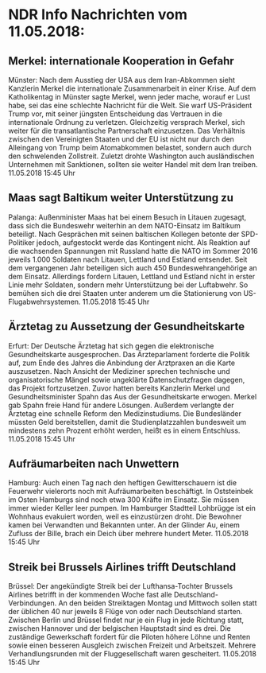 # NDR Info Nachrichten vom 11.05.2018:


## Merkel: internationale Kooperation in Gefahr
Münster: Nach dem Ausstieg der USA aus dem Iran-Abkommen sieht Kanzlerin Merkel die internationale Zusammenarbeit in einer Krise. Auf dem Katholikentag in Münster sagte Merkel, wenn jeder mache, worauf er Lust habe, sei das eine schlechte Nachricht für die Welt. Sie warf US-Präsident Trump vor, mit seiner jüngsten Entscheidung das Vertrauen in die internationale Ordnung zu verletzen. Gleichzeitig versprach Merkel, sich weiter für die transatlantische Partnerschaft einzusetzen. Das Verhältnis zwischen den Vereinigten Staaten und der EU ist nicht nur durch den Alleingang von Trump beim Atomabkommen belastet, sondern auch durch den schwelenden Zollstreit. Zuletzt drohte Washington auch ausländischen Unternehmen mit Sanktionen, sollten sie weiter Handel mit dem Iran treiben. 11.05.2018 15:45 Uhr 

## Maas sagt Baltikum weiter Unterstützung zu
Palanga: Außenminister Maas hat bei einem Besuch in Litauen zugesagt, dass sich die Bundeswehr weiterhin an dem NATO-Einsatz im Baltikum beteiligt. Nach Gesprächen mit seinen baltischen Kollegen betonte der SPD-Politiker jedoch, aufgestockt werde das Kontingent nicht. Als Reaktion auf die wachsenden Spannungen mit Russland hatte die NATO im Sommer 2016 jeweils 1.000 Soldaten nach Litauen, Lettland und Estland entsendet. Seit dem vergangenen Jahr beteiligen sich auch 450 Bundeswehrangehörige an dem Einsatz. Allerdings fordern Litauen, Lettland und Estland nicht in erster Linie mehr Soldaten, sondern mehr Unterstützung bei der Luftabwehr. So bemühen sich die drei Staaten unter anderem um die Stationierung von US-Flugabwehrsystemen. 11.05.2018 15:45 Uhr 

## Ärztetag zu Aussetzung der Gesundheitskarte
Erfurt: Der Deutsche Ärztetag hat sich gegen die elektronische Gesundheitskarte ausgesprochen. Das Ärzteparlament forderte die Politik auf, zum Ende des Jahres die Anbindung der Arztpraxen an die Karte auszusetzen. Nach Ansicht der Mediziner sprechen technische und organisatorische Mängel sowie ungeklärte Datenschutzfragen dagegen, das Projekt fortzusetzen. Zuvor hatten bereits Kanzlerin Merkel und Gesundheitsminister Spahn das Aus der Gesundheitskarte erwogen. Merkel gab Spahn freie Hand für andere Lösungen. Außerdem verlangte der Ärztetag eine schnelle Reform den Medizinstudiums. Die Bundesländer müssten Geld bereitstellen, damit die Studienplatzzahlen bundesweit um mindestens zehn Prozent erhöht werden, heißt es in einem Entschluss. 11.05.2018 15:45 Uhr 

## Aufräumarbeiten nach Unwettern
Hamburg: Auch einen Tag nach den heftigen Gewitterschauern ist die Feuerwehr vielerorts noch mit Aufräumarbeiten beschäftigt. In Oststeinbek im Osten Hamburgs sind noch etwa 300 Kräfte im Einsatz. Sie müssen immer wieder Keller leer pumpen. Im Hamburger Stadtteil Lohbrügge ist ein Wohnhaus evakuiert worden, weil es einzustürzen droht. Die Bewohner kamen bei Verwandten und Bekannten unter. An der Glinder Au, einem Zufluss der Bille, brach ein Deich über mehrere hundert Meter. 11.05.2018 15:45 Uhr 

## Streik bei Brussels Airlines trifft Deutschland
Brüssel: Der angekündigte Streik bei der Lufthansa-Tochter Brussels Airlines betrifft in der kommenden Woche fast alle Deutschland-Verbindungen. An den beiden Streiktagen Montag und Mittwoch sollen statt der üblichen 40 nur jeweils 8 Flüge von oder nach Deutschland starten. Zwischen Berlin und Brüssel findet nur je ein Flug in jede Richtung statt, zwischen Hannover und der belgischen Hauptstadt sind es drei. Die zuständige Gewerkschaft fordert für die Piloten höhere Löhne und Renten sowie einen besseren Ausgleich zwischen Freizeit und Arbeitszeit. Mehrere Verhandlungsrunden mit der Fluggesellschaft waren gescheitert. 11.05.2018 15:45 Uhr 
